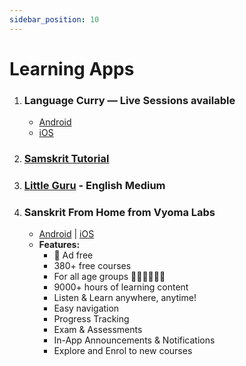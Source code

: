 ```yaml
---
sidebar_position: 10
---
```


# Learning Apps

1. ### Language Curry — Live Sessions available

    * [Android](https://play.google.com/store/apps/details?id=com.languagecurry)
    * [iOS](https://apps.apple.com/us/app/language-curry-speak-indian/id1411209756)

1. ### [Samskrit Tutorial](https://play.google.com/store/apps/details?id=com.samskrit.samskrittutorial)

1. ### [Little Guru](https://play.google.com/store/apps/details?id=com.swl.littleguru) - English Medium

1. ### Sanskrit From Home from Vyoma Labs
    * [Android](https://play.google.com/store/apps/details?id=com.languagecurry) | [iOS](https://apps.apple.com/us/app/language-curry-speak-indian/id1411209756)
    * **Features:**
        * 💯 Ad free
        * 380+ free courses
        * For all age groups 👨‍👩‍👧‍👦👴👵
        * 9000+ hours of learning content 
        * Listen & Learn anywhere, anytime!
        * Easy navigation
        * Progress Tracking
        * Exam & Assessments
        * In-App Announcements & Notifications
        * Explore and Enrol to new courses
